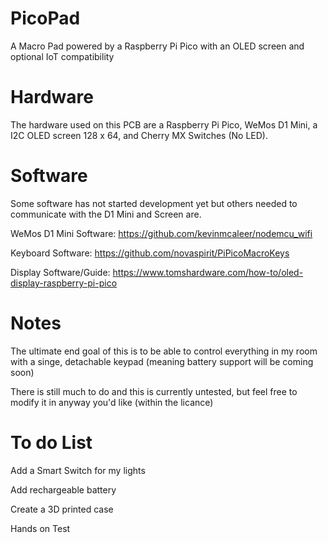 # PicoPad
A Macro Pad powered by a Raspberry Pi Pico with an OLED screen and optional IoT compatibility

# Hardware
The hardware used on this PCB are a Raspberry Pi Pico, WeMos D1 Mini, a I2C OLED screen 128 x 64, and Cherry MX Switches (No LED).

# Software
Some software has not started development yet but others needed to communicate with the D1 Mini and Screen are.

WeMos D1 Mini Software: https://github.com/kevinmcaleer/nodemcu_wifi

Keyboard Software: https://github.com/novaspirit/PiPicoMacroKeys

Display Software/Guide: https://www.tomshardware.com/how-to/oled-display-raspberry-pi-pico

# Notes
The ultimate end goal of this is to be able to control everything in my room with a singe, detachable keypad (meaning battery support will be coming soon)

There is still much to do and this is currently untested, but feel free to modify it in anyway you'd like (within the licance)

# To do List
Add a Smart Switch for my lights

Add rechargeable battery

Create a 3D printed case

Hands on Test
